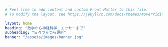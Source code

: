 ```yaml
---
# Feel free to add content and custom Front Matter to this file.
# To modify the layout, see https://jekyllrb.com/docs/themes/#overriding-theme-defaults

layout: home
heading: "数学から神経科学、エッセーまで"
subheading: "日々つらつら更新"
banner: "/assets/images/banner.jpg"
---
```

